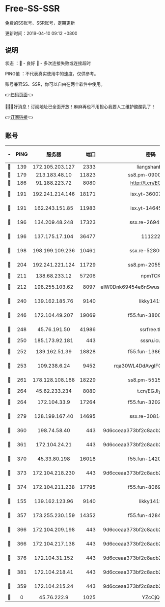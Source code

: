 # Free-SS-SSR

免费的SS账号、SSR账号，定期更新

更新时间：2019-04-10 09:12 +0800

## 说明

状态     ：🙂 - 良好 🙁 - 多次连接失败或连接超时

PING值   ：不代表真实使用中的速度，仅供参考。

账号兼容SS、SSR，你可以自由在两个软件中使用。

👉[扫码页面](https://liesauer.github.io/Free-SS-SSR/)👈

🎉🎉🎉好消息！订阅地址已全面开放！麻麻再也不用担心我要人工维护酸酸乳了！

👉[订阅链接](https://www.liesauer.net/yogurt/subscribe?ACCESS_TOKEN=DAYxR3mMaZAsaqUb)👈

## 账号

|-|PING|服务器|端口|密码|加密方式|区域|
|:----:|:----:|:-----:|-----:|:----:|:----:|:----:|
|🙂|139|172.105.203.127|2333|liangshanbo|chacha20|JP|
|🙂|179|213.183.48.10|11823|ss8.pm-09004026|rc4-md5|RU|
|🙂|186|91.188.223.72|8080|http://t.cn/EGJIyrl|rc4-md5|RU|
|🙂|191|192.241.214.146|18171|isx.yt-36007359|aes-256-cfb|US|
|🙂|191|162.243.151.85|11983|isx.yt-14645672|aes-256-cfb|US|
|🙂|196|134.209.48.248|17323|ssx.re-26942961|aes-256-cfb|US|
|🙂|196|137.175.17.104|36477|111222|aes-256-cfb|US|
|🙂|198|198.199.109.236|10461|ssx.re-52800704|aes-256-cfb|US|
|🙂|204|192.241.221.124|11729|ss8.pm-20551388|aes-256-cfb|US|
|🙂|211|138.68.233.12|57206|npmTCK|rc4-md5|US|
|🙂|212|198.255.103.62|8097|eIW0Dnk69454e6nSwuspv9DmS201tQ0D|aes-256-cfb|US|
|🙂|240|139.162.185.76|9140|likky1415|aes-256-cfb|DE|
|🙂|246|172.104.49.207|19069|f55.fun-38005392|aes-256-cfb|SG|
|🙂|248|45.76.191.50|41986|ssrfree.tk|aes-256-cfb|SG|
|🙂|250|185.173.92.181|443|sssru.icu|rc4-md5|RU|
|🙂|252|139.162.51.39|18828|f55.fun-13867294|aes-256-cfb|SG|
|🙂|253|109.238.6.24|9452|rqa30WL4DdAvgIFG6Fs3znzTa|aes-256-cfb|FR|
|🙂|261|178.128.108.168|18229|ss8.pm-55151453|aes-256-cfb|SG|
|🙂|264|45.62.233.234|8080|t.cn/EGJIyrl|rc4-md5|CA|
|🙂|264|172.104.33.9|17264|f55.fun-32023519|aes-256-cfb|SG|
|🙂|279|128.199.167.40|14695|ssx.re-30814768|aes-256-cfb|SG|
|🙂|360|198.74.58.40|443|9d6cceaa373bf2c8acb22e60b6a58be6|aes-256-cfb|US|
|🙂|361|172.104.24.21|443|9d6cceaa373bf2c8acb22e60b6a58be6|aes-256-cfb|US|
|🙂|370|45.33.80.198|16018|f55.fun-14203121|aes-256-cfb|US|
|🙂|373|172.104.218.230|443|9d6cceaa373bf2c8acb22e60b6a58be6|aes-256-cfb|US|
|🙂|374|172.104.211.238|17795|f55.fun-80693002|aes-256-cfb|US|
|🙂|155|139.162.123.96|9140|likky1415|aes-256-cfb|JP|
|🙂|357|173.255.230.159|14352|f55.fun-42849450|aes-256-cfb|US|
|🙂|366|172.104.209.198|443|9d6cceaa373bf2c8acb22e60b6a58be6|aes-256-cfb|US|
|🙂|366|172.104.217.138|443|9d6cceaa373bf2c8acb22e60b6a58be6|aes-256-cfb|US|
|🙂|376|172.104.31.152|443|9d6cceaa373bf2c8acb22e60b6a58be6|aes-256-cfb|US|
|🙂|381|172.104.218.41|443|9d6cceaa373bf2c8acb22e60b6a58be6|aes-256-cfb|US|
|🙁|359|172.104.215.24|443|9d6cceaa373bf2c8acb22e60b6a58be6|aes-256-cfb|US|
|🙁|0|45.76.222.9|1025|YZcCjQ|rc4-md5|JP|
